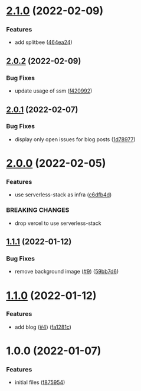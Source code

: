 # [2.1.0](https://github.com/rfoel/rfoel.dev/compare/v2.0.2...v2.1.0) (2022-02-09)


### Features

* add splitbee ([464ea24](https://github.com/rfoel/rfoel.dev/commit/464ea2406057da9aca79998754c28899b2fe7d2d))

## [2.0.2](https://github.com/rfoel/rfoel.dev/compare/v2.0.1...v2.0.2) (2022-02-09)


### Bug Fixes

* update usage of ssm ([f420992](https://github.com/rfoel/rfoel.dev/commit/f42099201b5c133a8271df967d7fb7a7e298a243))

## [2.0.1](https://github.com/rfoel/rfoel.dev/compare/v2.0.0...v2.0.1) (2022-02-07)


### Bug Fixes

* display only open issues for blog posts ([1d78977](https://github.com/rfoel/rfoel.dev/commit/1d78977171140cfe76f678736f6d68990d9b580f))

# [2.0.0](https://github.com/rfoel/rfoel.dev/compare/v1.1.1...v2.0.0) (2022-02-05)


### Features

* use serverless-stack as infra ([c6dfb4d](https://github.com/rfoel/rfoel.dev/commit/c6dfb4d44a07b463d55ae1142772bf08e2f8f390))


### BREAKING CHANGES

* drop vercel to use serverless-stack

## [1.1.1](https://github.com/rfoel/rfoel.dev/compare/v1.1.0...v1.1.1) (2022-01-12)


### Bug Fixes

* remove background image ([#9](https://github.com/rfoel/rfoel.dev/issues/9)) ([59bb7d6](https://github.com/rfoel/rfoel.dev/commit/59bb7d66202cd7e51ae53ef4c9eb2d2b49c2b508))

# [1.1.0](https://github.com/rfoel/rfoel.dev/compare/v1.0.0...v1.1.0) (2022-01-12)


### Features

* add blog ([#4](https://github.com/rfoel/rfoel.dev/issues/4)) ([fa1281c](https://github.com/rfoel/rfoel.dev/commit/fa1281c45fc4441aaaefc3ff3c133c51e8bc1e77))

# 1.0.0 (2022-01-07)


### Features

* initial files ([f875954](https://github.com/rfoel/rfoel.dev/commit/f8759544cd53bf9fbfc5424b25d618064d9b7e28))
